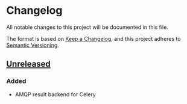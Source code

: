 # Changelog
All notable changes to this project will be documented in this file.

The format is based on [Keep a Changelog](https://keepachangelog.com/en/1.0.0/),
and this project adheres to [Semantic Versioning](https://semver.org/spec/v2.0.0.html).

## [Unreleased]
### Added
- AMQP result backend for Celery

[Unreleased]: https://github.com/anexia-it/celery-amqp-backend/compare/eb087ff...HEAD
